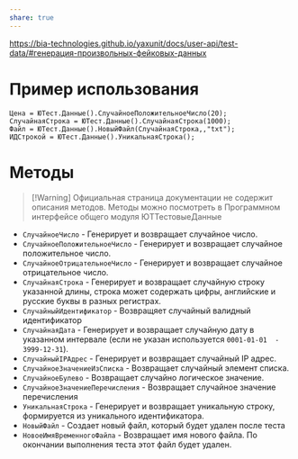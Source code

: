 ```yaml
---
share: true
---
```

https://bia-technologies.github.io/yaxunit/docs/user-api/test-data/#генерация-произвольных-фейковых-данных
# Пример использования
```bsl
Цена = ЮТест.Данные().СлучайноеПоложительноеЧисло(20);
СлучайнаяСтрока = ЮТест.Данные().СлучайнаяСтрока(1000);
Файл = ЮТест.Данные().НовыйФайл(СлучайнаяСтрока,,"txt");
ИДСтрокой = ЮТест.Данные().УникальнаяСтрока();
```
# Методы
> [!Warning] Официальная страница документации не содержит описания методов. Методы можно посмотреть в Программном интерфейсе общего модуля ЮТТестовыеДанные
- `СлучайноеЧисло` - Генерирует и возвращает случайное число.
- `СлучайноеПоложительноеЧисло` - Генерирует и возвращает случайное положительное число.
- `СлучайноеОтрицательноеЧисло` - Генерирует и возвращает случайное отрицательное число.
- `СлучайнаяСтрока` - Генерирует и возвращает случайную строку указанной длины, строка может содержать цифры, английские и русские буквы в разных регистрах.
- `СлучайныйИдентификатор` - Возвращяет случайный валидный идентификатор
- `СлучайнаяДата` - Генерирует и возвращает случайную дату в указанном интервале (если не указан используется `0001-01-01  - 3999-12-31`).
- `СлучайныйIPАдрес` - Генерирует и возвращает случайный IP адрес.
- `СлучайноеЗначениеИзСписка` - Возвращает случайный элемент списка.
- `СлучайноеБулево` - Возвращает случайно логическое значение.
- `СлучайноеЗначениеПеречисления` - Возвращает случайное значение перечисления
- `УникальнаяСтрока` - Генерирует и возвращает уникальную строку, формируется из уникального идентификатора.
- `НовыйФайл` - Создает новый файл, который будет удален после теста
- `НовоеИмяВременногоФайла` - Возвращает имя нового файла. По окончании выполнения теста этот файл будет удален.